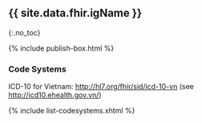 ## {{ site.data.fhir.igName }}
{:.no_toc}

{% include publish-box.html %}

###  Code Systems

ICD-10 for Vietnam: http://hl7.org/fhir/sid/icd-10-vn (see http://icd10.ehealth.gov.vn/)

{% include list-codesystems.xhtml %}

